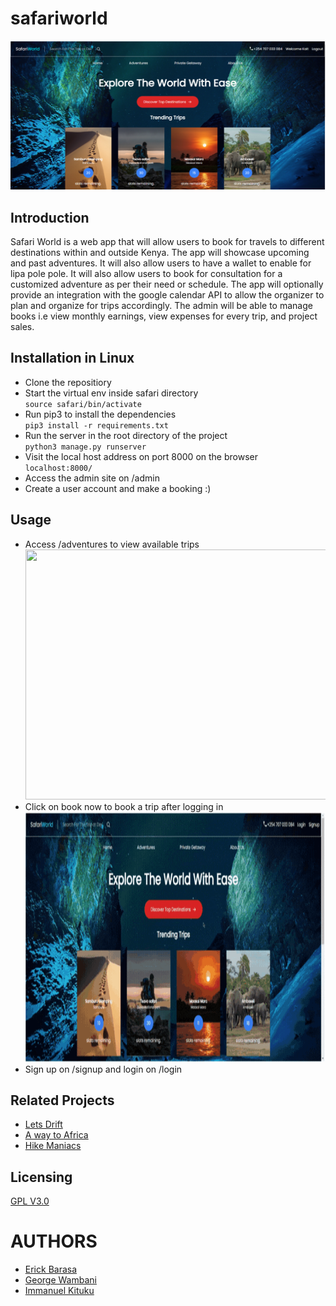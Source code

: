 # safariworld
![safari world home](home_page.png)

## Introduction
Safari World is a web app that will allow users to book for travels to different destinations within and outside Kenya.  The app will showcase upcoming and past adventures. It will also allow users to have a wallet to enable for lipa pole pole. It will also allow users to book for consultation for a customized adventure as per their need or schedule.  The app will optionally provide an integration with the google calendar API to allow the organizer to plan and organize for trips accordingly. The admin will be able to manage books i.e view monthly earnings, view expenses for every trip, and project sales. 

## Installation in Linux
- Clone the repositiory
- Start the virtual env inside safari directory
<br>```source safari/bin/activate```
- Run pip3 to install the dependencies
<br>```pip3 install -r requirements.txt```
- Run the server in the root directory of the project
<br>```python3 manage.py runserver```
- Visit the local host address on port 8000 on the browser
<br>```localhost:8000/```
- Access the admin site on /admin
- Create a user account and make a booking :)
 

## Usage
- Access /adventures to view available trips
<br> <img src="src/images/adventures.gif" width="1024" height="400">
- Click on book now to book a trip after logging in
<br> <img src="src/images/booking.gif" width="1024" height="400">
- Sign up on /signup and login on /login


## Related Projects
- [Lets Drift](https://letsdrift.co.ke/)
- [A way to Africa](https://www.awaytoafrica.com/)
- [Hike Maniacs](https://hikemaniak.co.ke/)

## Licensing
[GPL V3.0](https://choosealicense.com/licenses/gpl-3.0/)



# AUTHORS
- [Erick Barasa](https://github.com/procode3)
- [George Wambani](https://github.com/wambani01)
- [Immanuel Kituku](https://github.com/manuel254)

